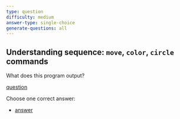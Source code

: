 ```yaml
---
type: question
difficulty: medium
answer-type: single-choice
generate-questions: all
---
```


## Understanding sequence: `move`, `color`, `circle` commands

What does this program output?

[question](q-shape.txtar "evy:source")

Choose one correct answer:

- [answer](q-shape.txtar "evy:svg")
